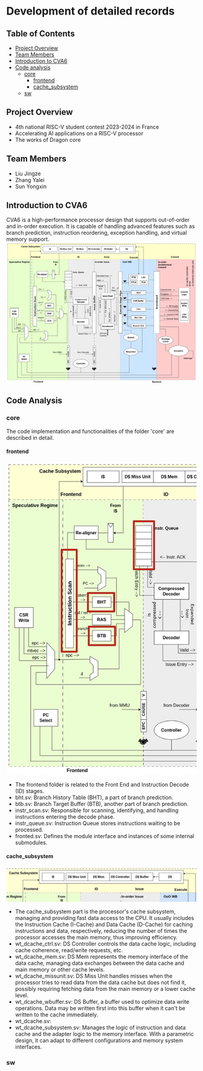 # Development of detailed records

## Table of Contents
- [Project Overview](#project-overview)
- [Team Members](#team-members)
- [Introduction to CVA6](#introduction-to-cva6)
- [Code analysis](#code-analysis)
  - [core](#core)
    - [frontend](#frontend)
    - [cache_subsystem](#cache_subsystem)
  - [sw](#sw)

## Project Overview
- 4th national RISC-V student contest 2023-2024 in France
- Accelerating AI applications on a RISC-V processor
- The works of Dragon core

## Team Members
- Liu Jingze  
- Zhang Yalei  
- Sun Yongxin  

## Introduction to CVA6
CVA6 is a high-performance processor design that supports out-of-order and in-order execution. It is capable of handling advanced features such as branch prediction, instruction reordering, exception handling, and virtual memory support.
![RISC-V流水线](images/image1.png "流水线")


## Code Analysis

### core
The code implementation and functionalities of the folder 'core' are described in detail.

#### frontend 
![RISC-V流水线](images/image2.jpeg "流水线")

- The frontend folder is related to the Front End and Instruction Decode (ID) stages.
- bht.sv: Branch History Table (BHT), a part of branch prediction.
- btb.sv: Branch Target Buffer (BTB), another part of branch prediction.
- instr_scan.sv: Responsible for scanning, identifying, and handling instructions entering the decode phase.
- instr_queue.sv: Instruction Queue stores instructions waiting to be processed.
- fronted.sv: Defines the module interface and instances of some internal submodules.

#### cache_subsystem
![RISC-V流水线](images/image3.jpeg "流水线")

- The cache_subsystem part is the processor's cache subsystem, managing and providing fast data access to the CPU. It usually includes the Instruction Cache (I-Cache) and Data Cache (D-Cache) for caching instructions and data, respectively, reducing the number of times the processor accesses the main memory, thus improving efficiency.
- wt_dcache_ctrl.sv: DS Controller controls the data cache logic, including cache coherence, read/write requests, etc.
- wt_dcache_mem.sv: DS Mem represents the memory interface of the data cache, managing data exchanges between the data cache and main memory or other cache levels.
- wt_dcache_missunit.sv: DS Miss Unit handles misses when the processor tries to read data from the data cache but does not find it, possibly requiring fetching data from the main memory or a lower cache level.
- wt_dcache_wbuffer.sv: DS Buffer, a buffer used to optimize data write operations. Data may be written first into this buffer when it can't be written to the cache immediately.
- wt_dcache.sv:
- wt_dcache_subsystem.sv: Manages the logic of instruction and data cache and the adapter logic to the memory interface. With a parametric design, it can adapt to different configurations and memory system interfaces.


### sw

